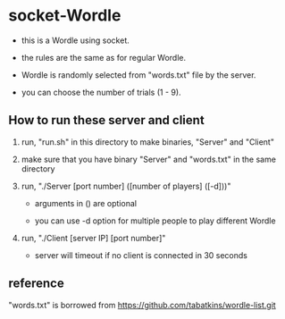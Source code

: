 # socket-Wordle

- this is a Wordle using socket.

- the rules are the same as for regular Wordle.

- Wordle is randomly selected from "words.txt" file by the server.

- you can choose the number of trials (1 - 9).

## How to run these server and client

1. run, "run.sh" in this directory to make binaries, "Server" and "Client"

2. make sure that you have binary "Server" and "words.txt" in the same directory

3. run, "./Server [port number] ([number of players] ([-d]))"
   - arguments in () are optional

   - you can use -d option for multiple people to play different Wordle

4. run, "./Client [server IP] [port number]"

   - server will timeout if no client is connected in 30 seconds

## reference

"words.txt" is borrowed from <https://github.com/tabatkins/wordle-list.git>
